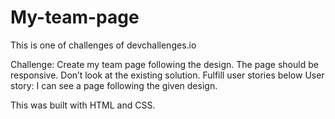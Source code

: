 # My-team-page

This is one of challenges of devchallenges.io

Challenge: Create my team page following the design. The page should be responsive. Don’t look at the existing solution. Fulfill user stories below
User story: I can see a page following the given design.

This was built with HTML and CSS.
